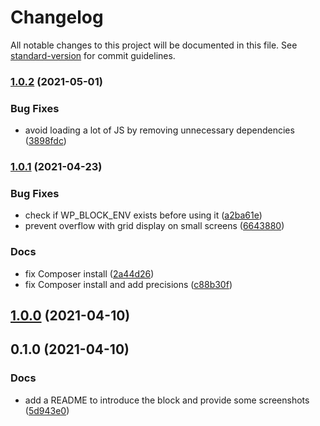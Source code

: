 # Changelog

All notable changes to this project will be documented in this file. See [standard-version](https://github.com/conventional-changelog/standard-version) for commit guidelines.

### [1.0.2](https://github.com/armandphilippot/post-types-query-block/compare/v1.0.1...v1.0.2) (2021-05-01)


### Bug Fixes

* avoid loading a lot of JS by removing unnecessary dependencies ([3898fdc](https://github.com/armandphilippot/post-types-query-block/commit/3898fdc62f677661b8d6fdfbd51a0988b793a1fc))

### [1.0.1](https://github.com/armandphilippot/post-types-query-block/compare/v1.0.0...v1.0.1) (2021-04-23)


### Bug Fixes

* check if WP_BLOCK_ENV exists before using it ([a2ba61e](https://github.com/armandphilippot/post-types-query-block/commit/a2ba61eae687f648d092f1fb2762bf4bd025632e))
* prevent overflow with grid display on small screens ([6643880](https://github.com/armandphilippot/post-types-query-block/commit/6643880b7f99853bb786151618344eab67867832))


### Docs

* fix Composer install ([2a44d26](https://github.com/armandphilippot/post-types-query-block/commit/2a44d26db9d9cd0638eb7955b9959f5b1e944fcb))
* fix Composer install and add precisions ([c88b30f](https://github.com/armandphilippot/post-types-query-block/commit/c88b30f72e31fb64884fab3433cecb0abea583e6))

## [1.0.0](https://github.com/armandphilippot/post-types-query-block/compare/v0.1.0...v1.0.0) (2021-04-10)

## 0.1.0 (2021-04-10)


### Docs

* add a README to introduce the block and provide some screenshots ([5d943e0](https://github.com/armandphilippot/post-types-query-block/commit/5d943e0a9fe9f79eb7da9e2a2cd68d8b6e33307d))
